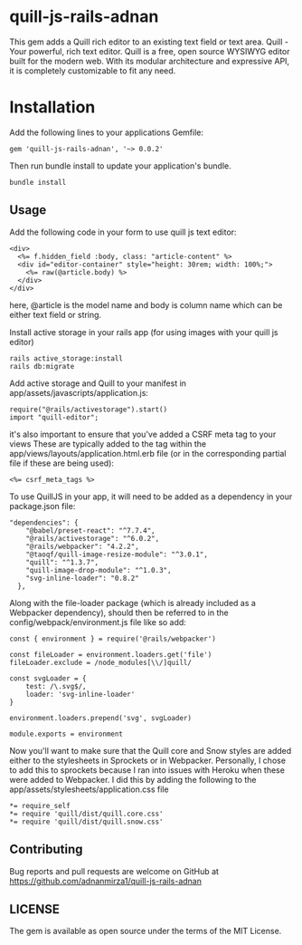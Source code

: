# quill-js-rails-adnan

This gem adds a Quill rich editor to an existing text field or text area. Quill - Your powerful, rich text editor.
Quill is a free, open source WYSIWYG editor built for the modern web. With its modular architecture and expressive API, it is completely customizable to fit any need.

# Installation

Add the following lines to your applications Gemfile:

```
gem 'quill-js-rails-adnan', '~> 0.0.2'
```
Then run bundle install to update your application's bundle.
```
bundle install
```

## Usage

Add the following code in your form to use quill js text editor:
```
<div>
  <%= f.hidden_field :body, class: "article-content" %>
  <div id="editor-container" style="height: 30rem; width: 100%;">
    <%= raw(@article.body) %>
  </div>
</div>

```
here, @article is the model name and body is column name which can be either text field or string.

Install active storage in your rails app (for using images with your quill js editor)

```
rails active_storage:install
rails db:migrate
```

Add active storage and  Quill to your manifest in app/assets/javascripts/application.js:
```
require("@rails/activestorage").start()
import "quill-editor";
```
it's also important to ensure that you've added a CSRF meta tag to your views
These are typically added to the <head> tag within the app/views/layouts/application.html.erb file (or in the corresponding partial file if these are being used):
```
<%= csrf_meta_tags %>
```
To use QuillJS in your app, it will need to be added as a dependency in your package.json file:
```
"dependencies": {
    "@babel/preset-react": "^7.7.4",
    "@rails/activestorage": "^6.0.2",
    "@rails/webpacker": "4.2.2",
    "@taoqf/quill-image-resize-module": "^3.0.1",
    "quill": "^1.3.7",
    "quill-image-drop-module": "^1.0.3",
    "svg-inline-loader": "0.8.2"
  },
```
Along with the file-loader package (which is already included as a Webpacker dependency), should then be referred to in the config/webpack/environment.js file like so add:
```
const { environment } = require('@rails/webpacker')

const fileLoader = environment.loaders.get('file')
fileLoader.exclude = /node_modules[\\/]quill/

const svgLoader = {
    test: /\.svg$/,
    loader: 'svg-inline-loader'
}

environment.loaders.prepend('svg', svgLoader)

module.exports = environment
```
Now you'll want to make sure that the Quill core and Snow styles are added either to the stylesheets in Sprockets or in Webpacker. Personally, I chose to add this to sprockets because I ran into issues with Heroku when these were added to Webpacker. I did this by adding the following to the app/assets/stylesheets/application.css file

```
*= require_self
*= require 'quill/dist/quill.core.css'
*= require 'quill/dist/quill.snow.css'
```

## Contributing

Bug reports and pull requests are welcome on GitHub at https://github.com/adnanmirza1/quill-js-rails-adnan

## LICENSE
The gem is available as open source under the terms of the MIT License.
